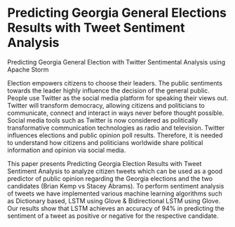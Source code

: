 # Predicting Georgia General Elections Results with Tweet Sentiment Analysis
Predicting Georgia General Election with Twitter Sentimental Analysis using Apache Storm

Election empowers citizens to choose their leaders. The public sentiments towards the leader highly influence the decision of the general public. People use Twitter as the social media platform for speaking their views out. Twitter will transform democracy, allowing citizens and politicians to communicate, connect and interact in ways never before thought possible. Social media tools such as Twitter is now considered as politically transformative communication technologies as radio and television. Twitter influences elections and public opinion poll results. Therefore, it is needed to understand how citizens and politicians worldwide share political information and opinion via social media. 

This paper presents Predicting Georgia Election Results with Tweet Sentiment Analysis to analyze citizen tweets which can be used as a good predictor of public opinion regarding the Georgia elections and the two candidates (Brian Kemp vs Stacey Abrams). To perform sentiment analysis of tweets we have implemented various machine learning algorithms such as Dictionary based, LSTM using Glove & Bidirectional LSTM using Glove. Our results show that LSTM achieves an accuracy of 94% in predicting the sentiment of a tweet as positive or negative for the respective candidate.  

